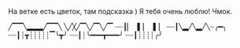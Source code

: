 
На ветке есть цветок, там подсказка )
Я тебя очень люблю! Чмок.

╱▔▔╲▂▂▂╱▔▔╲
╲╱╳╱▔╲╱▔╲╱▔
┈┈┃▏▕▍▏▕▍▏
┈┈┃╲▂╱╲▂╱╲┈╭━╮
┈┈┃┊┳┊┊┊┊┊▔╰┳╯
┈┈┃┊╰━━━┳━━━╯
┈┈┃┊┊┊┊╭╯

